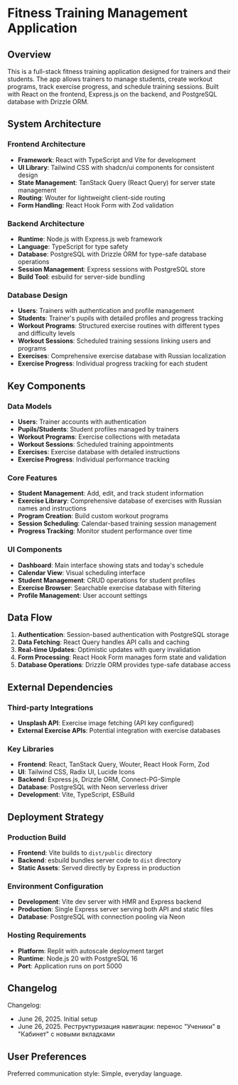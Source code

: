 # Fitness Training Management Application

## Overview

This is a full-stack fitness training application designed for trainers and their students. The app allows trainers to manage students, create workout programs, track exercise progress, and schedule training sessions. Built with React on the frontend, Express.js on the backend, and PostgreSQL database with Drizzle ORM.

## System Architecture

### Frontend Architecture
- **Framework**: React with TypeScript and Vite for development
- **UI Library**: Tailwind CSS with shadcn/ui components for consistent design
- **State Management**: TanStack Query (React Query) for server state management
- **Routing**: Wouter for lightweight client-side routing
- **Form Handling**: React Hook Form with Zod validation

### Backend Architecture
- **Runtime**: Node.js with Express.js web framework
- **Language**: TypeScript for type safety
- **Database**: PostgreSQL with Drizzle ORM for type-safe database operations
- **Session Management**: Express sessions with PostgreSQL store
- **Build Tool**: esbuild for server-side bundling

### Database Design
- **Users**: Trainers with authentication and profile management
- **Students**: Trainer's pupils with detailed profiles and progress tracking
- **Workout Programs**: Structured exercise routines with different types and difficulty levels
- **Workout Sessions**: Scheduled training sessions linking users and programs
- **Exercises**: Comprehensive exercise database with Russian localization
- **Exercise Progress**: Individual progress tracking for each student

## Key Components

### Data Models
- **Users**: Trainer accounts with authentication
- **Pupils/Students**: Student profiles managed by trainers
- **Workout Programs**: Exercise collections with metadata
- **Workout Sessions**: Scheduled training appointments
- **Exercises**: Exercise database with detailed instructions
- **Exercise Progress**: Individual performance tracking

### Core Features
- **Student Management**: Add, edit, and track student information
- **Exercise Library**: Comprehensive database of exercises with Russian names and instructions
- **Program Creation**: Build custom workout programs
- **Session Scheduling**: Calendar-based training session management
- **Progress Tracking**: Monitor student performance over time

### UI Components
- **Dashboard**: Main interface showing stats and today's schedule
- **Calendar View**: Visual scheduling interface
- **Student Management**: CRUD operations for student profiles
- **Exercise Browser**: Searchable exercise database with filtering
- **Profile Management**: User account settings

## Data Flow

1. **Authentication**: Session-based authentication with PostgreSQL storage
2. **Data Fetching**: React Query handles API calls and caching
3. **Real-time Updates**: Optimistic updates with query invalidation
4. **Form Processing**: React Hook Form manages form state and validation
5. **Database Operations**: Drizzle ORM provides type-safe database access

## External Dependencies

### Third-party Integrations
- **Unsplash API**: Exercise image fetching (API key configured)
- **External Exercise APIs**: Potential integration with exercise databases

### Key Libraries
- **Frontend**: React, TanStack Query, Wouter, React Hook Form, Zod
- **UI**: Tailwind CSS, Radix UI, Lucide Icons
- **Backend**: Express.js, Drizzle ORM, Connect-PG-Simple
- **Database**: PostgreSQL with Neon serverless driver
- **Development**: Vite, TypeScript, ESBuild

## Deployment Strategy

### Production Build
- **Frontend**: Vite builds to `dist/public` directory
- **Backend**: esbuild bundles server code to `dist` directory
- **Static Assets**: Served directly by Express in production

### Environment Configuration
- **Development**: Vite dev server with HMR and Express backend
- **Production**: Single Express server serving both API and static files
- **Database**: PostgreSQL with connection pooling via Neon

### Hosting Requirements
- **Platform**: Replit with autoscale deployment target
- **Runtime**: Node.js 20 with PostgreSQL 16
- **Port**: Application runs on port 5000

## Changelog

Changelog:
- June 26, 2025. Initial setup
- June 26, 2025. Реструктуризация навигации: перенос "Ученики" в "Кабинет" с новыми вкладками

## User Preferences

Preferred communication style: Simple, everyday language.